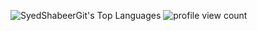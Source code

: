 
![SyedShabeerGit's Top Languages](https://github-readme-stats.vercel.app/api/top-langs/?username=SyedShabeerGit&theme=vue-dark&show_icons=true&hide_border=true&layout=compact)
![profile view count](https://komarev.com/ghpvc/?username=SyedShabeerGit)
<!--
**SyedShabeerGit/SyedShabeerGit** is a ✨ _special_ ✨ repository because its `README.md` (this file) appears on your GitHub profile.

Here are some ideas to get you started:

- 🔭 I’m currently working on ...
- 🌱 I’m currently learning ...
- 👯 I’m looking to collaborate on ...
- 🤔 I’m looking for help with ...
- 💬 Ask me about ...
- 📫 How to reach me: ...
- 😄 Pronouns: ...
- ⚡ Fun fact: ...
-->
